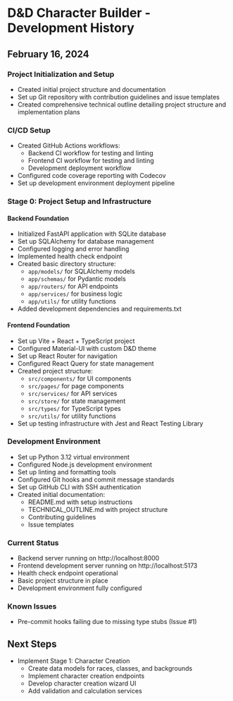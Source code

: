 # D&D Character Builder - Development History

## February 16, 2024

### Project Initialization and Setup
- Created initial project structure and documentation
- Set up Git repository with contribution guidelines and issue templates
- Created comprehensive technical outline detailing project structure and implementation plans

### CI/CD Setup
- Created GitHub Actions workflows:
  - Backend CI workflow for testing and linting
  - Frontend CI workflow for testing and linting
  - Development deployment workflow
- Configured code coverage reporting with Codecov
- Set up development environment deployment pipeline

### Stage 0: Project Setup and Infrastructure
#### Backend Foundation
- Initialized FastAPI application with SQLite database
- Set up SQLAlchemy for database management
- Configured logging and error handling
- Implemented health check endpoint
- Created basic directory structure:
  - `app/models/` for SQLAlchemy models
  - `app/schemas/` for Pydantic models
  - `app/routers/` for API endpoints
  - `app/services/` for business logic
  - `app/utils/` for utility functions
- Added development dependencies and requirements.txt

#### Frontend Foundation
- Set up Vite + React + TypeScript project
- Configured Material-UI with custom D&D theme
- Set up React Router for navigation
- Configured React Query for state management
- Created project structure:
  - `src/components/` for UI components
  - `src/pages/` for page components
  - `src/services/` for API services
  - `src/store/` for state management
  - `src/types/` for TypeScript types
  - `src/utils/` for utility functions
- Set up testing infrastructure with Jest and React Testing Library

### Development Environment
- Set up Python 3.12 virtual environment
- Configured Node.js development environment
- Set up linting and formatting tools
- Configured Git hooks and commit message standards
- Set up GitHub CLI with SSH authentication
- Created initial documentation:
  - README.md with setup instructions
  - TECHNICAL_OUTLINE.md with project structure
  - Contributing guidelines
  - Issue templates

### Current Status
- Backend server running on http://localhost:8000
- Frontend development server running on http://localhost:5173
- Health check endpoint operational
- Basic project structure in place
- Development environment fully configured

### Known Issues
- Pre-commit hooks failing due to missing type stubs (Issue #1)

## Next Steps
- Implement Stage 1: Character Creation
  - Create data models for races, classes, and backgrounds
  - Implement character creation endpoints
  - Develop character creation wizard UI
  - Add validation and calculation services 